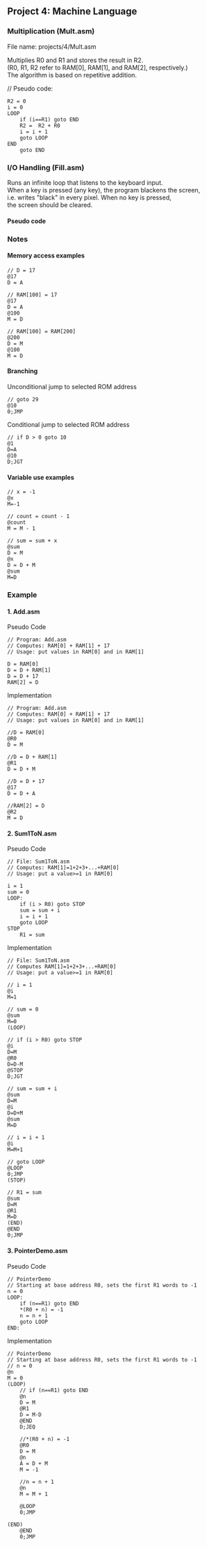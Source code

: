 ## Project 4: Machine Language
### Multiplication (Mult.asm)
File name: projects/4/Mult.asm

Multiplies R0 and R1 and stores the result in R2.<br>
(R0, R1, R2 refer to RAM[0], RAM[1], and RAM[2], respectively.)<br>
The algorithm is based on repetitive addition.<br>

// Pseudo code:
```
R2 = 0
i = 0
LOOP
    if (i==R1) goto END
    R2 =  R2 + R0
    i = i + 1
    goto LOOP
END
    goto END
```




### I/O Handling (Fill.asm)
Runs an infinite loop that listens to the keyboard input. <br>
When a key is pressed (any key), the program blackens the screen,<br>
i.e. writes "black" in every pixel. When no key is pressed, <br>
the screen should be cleared.<br>
#### Pseudo code


### Notes
#### Memory access examples
```
// D = 17
@17
D = A

// RAM[100] = 17
@17
D = A
@100
M = D

// RAM[100] = RAM[200]
@200
D = M
@100
M = D
```

#### Branching 
Unconditional jump to selected ROM address
```
// goto 29
@10
0;JMP
```
Conditional jump to selected ROM address
```
// if D > 0 goto 10
@1
D=A
@10
D;JGT
```

#### Variable use examples
```
// x = -1
@x
M=-1

// count = count - 1
@count
M = M - 1

// sum = sum + x
@sum
D = M
@x
D = D + M
@sum
M=D
```


### Example
#### 1. Add.asm
Pseudo Code
```
// Program: Add.asm
// Computes: RAM[0] + RAM[1] + 17
// Usage: put values in RAM[0] and in RAM[1]

D = RAM[0]
D = D + RAM[1]
D = D + 17
RAM[2] = D
```
Implementation
```
// Program: Add.asm
// Computes: RAM[0] + RAM[1] + 17
// Usage: put values in RAM[0] and in RAM[1]

//D = RAM[0]
@R0
D = M

//D = D + RAM[1]
@R1
D = D + M

//D = D + 17
@17
D = D + A

//RAM[2] = D
@R2
M = D
```

#### 2. Sum1ToN.asm
Pseudo Code
```
// File: Sum1ToN.asm
// Computes: RAM[1]=1+2+3+...+RAM[0]
// Usage: put a value>=1 in RAM[0]

i = 1
sum = 0
LOOP:
    if (i > R0) goto STOP
    sum = sum + i
    i = i + 1
    goto LOOP
STOP
    R1 = sum
```
Implementation
```
// File: Sum1ToN.asm
// Computes RAM[1]=1+2+3+...+RAM[0]
// Usage: put a value>=1 in RAM[0]

// i = 1
@i
M=1

// sum = 0
@sum
M=0
(LOOP)

// if (i > R0) goto STOP
@i
D=M
@R0
D=D-M
@STOP
D;JGT

// sum = sum + i
@sum
D=M
@i
D=D+M
@sum
M=D

// i = i + 1
@i
M=M+1

// goto LOOP
@LOOP
0;JMP
(STOP)

// R1 = sum
@sum
D=M
@R1
M=D
(END)
@END
0;JMP
```
#### 3. PointerDemo.asm
Pseudo Code
```
// PointerDemo
// Starting at base address R0, sets the first R1 words to -1
n = 0
LOOP:
    if (n==R1) goto END
    *(R0 + n) = -1
    n = n + 1
    goto LOOP
END:
```
Implementation
```
// PointerDemo
// Starting at base address R0, sets the first R1 words to -1
// n = 0
@n
M = 0
(LOOP)
    // if (n==R1) goto END
    @n
    D = M
    @R1
    D = M-D
    @END
    D;JEQ

    //*(R0 + n) = -1
    @R0
    D = M
    @n
    A = D + M
    M = -1

    //n = n + 1
    @n
    M = M + 1

    @LOOP
    0;JMP

(END)
    @END
    0;JMP
```
